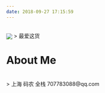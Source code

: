 ```yaml
---
date: 2018-09-27 17:15:59
---
```


[^_^]:
    [marsal的头像](../images/avatar.jpg)

<br/>    
<img src="/images/melo1.jpeg" style="border:none" align=center />
> 最爱这货

# About Me   
<br>
> 上海
 码农
 全栈
 707783088@qq.com
